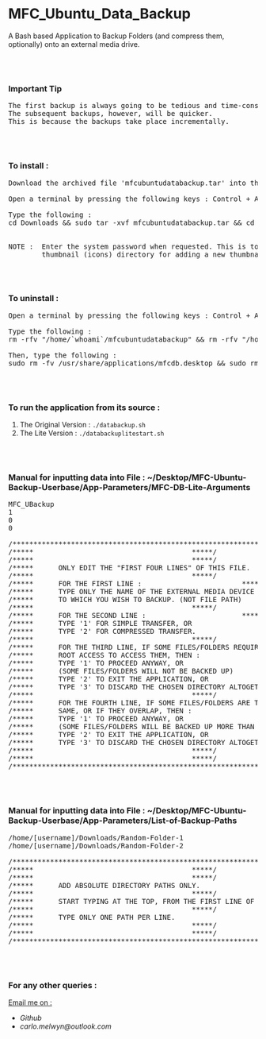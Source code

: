 # MFC_Ubuntu_Data_Backup
A Bash based Application to Backup Folders (and compress them, optionally) onto an external media drive.

<br><br>
### Important Tip
<pre>
The first backup is always going to be tedious and time-consuming.
The subsequent backups, however, will be quicker.
This is because the backups take place incrementally.
</pre>

<br><br>
### To install :
<pre>
Download the archived file 'mfcubuntudatabackup.tar' into the 'Downloads' directory of your system.

Open a terminal by pressing the following keys : Control + Alt + T

Type the following :
cd Downloads && sudo tar -xvf mfcubuntudatabackup.tar && cd mfcubuntudatabackup_container && ./install.sh


NOTE :  Enter the system password when requested. This is to allow access to the 
        thumbnail (icons) directory for adding a new thumbnail.
</pre>

<br><br>
### To uninstall :
<pre>
Open a terminal by pressing the following keys : Control + Alt + T

Type the following :
rm -rfv "/home/`whoami`/mfcubuntudatabackup" && rm -rfv "/home/`whoami`/Desktop/MFC-Ubuntu-Backup-Userbase"

Then, type the following :
sudo rm -fv /usr/share/applications/mfcdb.desktop && sudo rm -fv /usr/share/applications/mfcdbl.desktop
</pre>

<br><br>
### To run the application from its source :

1.  The Original Version  :  `./databackup.sh`
2.  The Lite Version      :  `./databackuplitestart.sh`

<br><br>
### Manual for inputting data into File : ~/Desktop/MFC-Ubuntu-Backup-Userbase/App-Parameters/MFC-DB-Lite-Arguments
<pre>
MFC_UBackup
1
0
0

/************************************************************************************/
/*****										*****/
/*****										*****/
/*****		ONLY EDIT THE "FIRST FOUR LINES" OF THIS FILE.			*****/
/*****										*****/
/*****		FOR THE FIRST LINE :						*****/
/*****		TYPE ONLY THE NAME OF THE EXTERNAL MEDIA DEVICE			*****/
/*****		TO WHICH YOU WISH TO BACKUP. (NOT FILE PATH)			*****/
/*****										*****/
/*****		FOR THE SECOND LINE :						*****/
/*****		TYPE '1' FOR SIMPLE TRANSFER, OR				*****/
/*****		TYPE '2' FOR COMPRESSED TRANSFER.				*****/
/*****										*****/
/*****		FOR THE THIRD LINE, IF SOME FILES/FOLDERS REQUIRE		*****/
/*****		ROOT ACCESS TO ACCESS THEM, THEN :				*****/
/*****		TYPE '1' TO PROCEED ANYWAY, OR					*****/
/*****		(SOME FILES/FOLDERS WILL NOT BE BACKED UP)			*****/
/*****		TYPE '2' TO EXIT THE APPLICATION, OR				*****/
/*****		TYPE '3' TO DISCARD THE CHOSEN DIRECTORY ALTOGETHER.		*****/
/*****										*****/
/*****		FOR THE FOURTH LINE, IF SOME FILES/FOLDERS ARE THE		*****/
/*****		SAME, OR IF THEY OVERLAP, THEN :				*****/
/*****		TYPE '1' TO PROCEED ANYWAY, OR					*****/
/*****		(SOME FILES/FOLDERS WILL BE BACKED UP MORE THAN ONCE)		*****/
/*****		TYPE '2' TO EXIT THE APPLICATION, OR				*****/
/*****		TYPE '3' TO DISCARD THE CHOSEN DIRECTORY ALTOGETHER.		*****/
/*****										*****/
/*****										*****/
/************************************************************************************/
</pre>

<br><br>
### Manual for inputting data into File : ~/Desktop/MFC-Ubuntu-Backup-Userbase/App-Parameters/List-of-Backup-Paths
<pre>
/home/[username]/Downloads/Random-Folder-1
/home/[username]/Downloads/Random-Folder-2

/************************************************************************************/
/*****										*****/
/*****										*****/
/*****		ADD ABSOLUTE DIRECTORY PATHS ONLY.				*****/
/*****										*****/
/*****		START TYPING AT THE TOP, FROM THE FIRST LINE OF THIS FILE.	*****/
/*****										*****/
/*****		TYPE ONLY ONE PATH PER LINE.					*****/
/*****										*****/
/*****										*****/
/************************************************************************************/
</pre>

<br><br>
### For any other queries :

<ins>Email me on :</ins>
- _Github_
- _carlo.melwyn@outlook.com_


